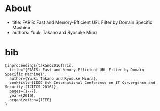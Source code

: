 # About

- title: FARIS: Fast and Memory-Efficient URL Filter by Domain Specific Machine
- authors: Yuuki Takano and Ryosuke Miura

# bib

    @inproceedings{takano2016faris,
      title="{FARIS: Fast and Memory-Efficient URL Filter by Domain Specific Machine}",
      author={Yuuki Takano and Ryosuke Miura},
      booktitle={IEEE 6th International Conference on IT Convergence and Security (ICITCS 2016)},
      pages={1--7},
      year={2016},
      organization={IEEE}
    }

